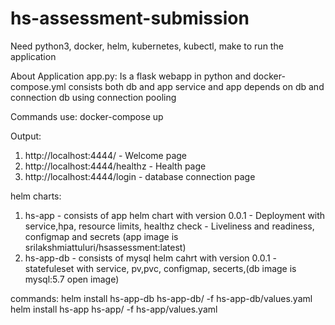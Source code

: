 # hs-assessment-submission

Need python3, docker, helm, kubernetes, kubectl, make to run the application

About Application
app.py: Is a flask webapp in python and docker-compose.yml consists both db and app service and app depends on db and connection db using connection pooling

Commands use: docker-compose up

Output:

1) http://localhost:4444/ - Welcome page
2) http://localhost:4444/healthz - Health page
3) http://localhost:4444/login - database connection page

helm charts: 
1) hs-app - consists of app helm chart with version 0.0.1 - Deployment with service,hpa, resource limits, healthz check - Liveliness and readiness, configmap and secrets (app image is srilakshmiattuluri/hsassessment:latest)
2) hs-app-db - consists of mysql helm cahrt with version 0.0.1 - statefuleset with service, pv,pvc, configmap, secerts,(db image is mysql:5.7 open image)

commands:
helm install hs-app-db hs-app-db/ -f hs-app-db/values.yaml
helm install hs-app hs-app/ -f hs-app/values.yaml




